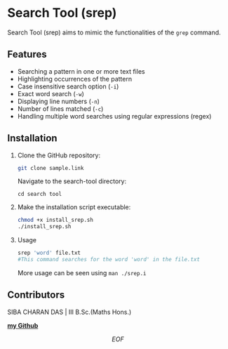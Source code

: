 # Search Tool (srep)

Search Tool (srep) aims to mimic the functionalities of the `grep` command.

## Features

* Searching a pattern in one or more text files
* Highlighting occurrences of the pattern
* Case insensitive search option (`-i`)
* Exact word search (`-w`)
* Displaying line numbers (`-n`)
* Number of lines matched (`-c`)
* Handling multiple word searches using regular expressions (regex)

## Installation

1. Clone the GitHub repository: 

   ```bash
   git clone sample.link
   ```

   Navigate to the search-tool directory:

   ```
   cd search tool
   ```

3. Make the installation script executable:

   ```bash
   chmod +x install_srep.sh
   ./install_srep.sh
   ```

4. Usage

   ```bash
   srep 'word' file.txt
   #This command searches for the word 'word' in the file.txt
   ```

   More usage can be seen using `man ./srep.i`

## **Contributors**

SIBA CHARAN DAS | III B.Sc.(Maths Hons.)

[**my Github**](https://github.com/Ginzura)




$$
EOF
$$
